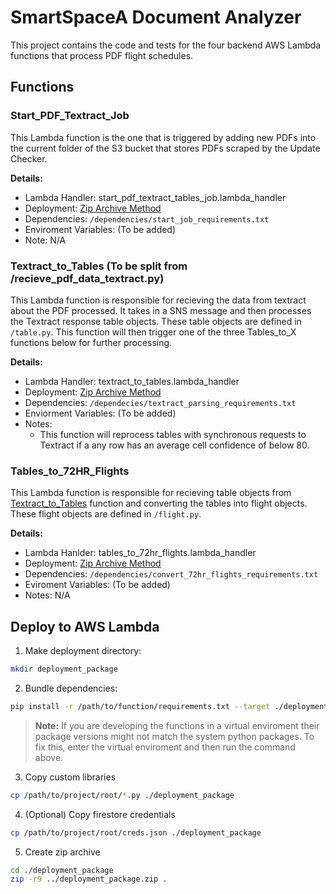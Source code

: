 # SmartSpaceA Document Analyzer

This project contains the code and tests for the four backend AWS Lambda functions that process PDF flight schedules.

## Functions

### Start_PDF_Textract_Job

This Lambda function is the one that is triggered by adding new PDFs into the current folder of the S3 bucket that stores PDFs scraped by the Update Checker.

**Details:**
- Lambda Handler: start_pdf_textract_tables_job.lambda_handler
- Deployment: [Zip Archive Method](#zip-archive-method)
- Dependencies: `/dependencies/start_job_requirements.txt`
- Enviroment Variables: (To be added)
- Note: N/A

### Textract_to_Tables (To be split from /recieve_pdf_data_textract.py)

This Lambda function is responsible for recieving the data from textract about the PDF processed. It takes in a SNS message and then processes the Textract response table objects. These table objects are defined in `/table.py`. This function will then trigger one of the three Tables_to_X functions below for further processing.

**Details:**
- Lambda Handler: textract_to_tables.lambda_handler
- Deployment: [Zip Archive Method](#zip-archive-method)
- Dependencies: `/dependecies/textract_parsing_requirements.txt`
- Enviorment Variables: (To be added)
- Notes:
  - This function will reprocess tables with synchronous requests to Textract if a any row has an average cell confidence of below 80.

### Tables_to_72HR_Flights

This Lambda function is responsible for recieving table objects from [Textract_to_Tables](#textract_to_tables) function and converting the tables into flight objects. These flight objects are defined in `/flight.py`.

**Details:**
- Lambda Hanlder: tables_to_72hr_flights.lambda_handler
- Deployment: [Zip Archive Method](#zip-archive-method)
- Dependencies: `/dependencies/convert_72hr_flights_requirements.txt`
- Eviroment Variables: (To be added)
- Notes: N/A

## Deploy to AWS Lambda

1) Make deployment directory:

```bash
mkdir deployment_package
```

2) Bundle dependencies:

```bash
pip install -r /path/to/function/requirements.txt --target ./deployment_package
```

> **Note:** If you are developing the functions in a virtual enviroment their package versions might not match the system python packages. To fix this, enter the virtual enviroment and then run the command above.

3) Copy custom libraries

```bash
cp /path/to/project/root/*.py ./deployment_package
```

4) (Optional) Copy firestore credentials

```bash
cp /path/to/project/root/creds.json ./deployment_package
```

5) Create zip archive

```bash
cd ./deployment_package
zip -r9 ../deployment_package.zip .
```
